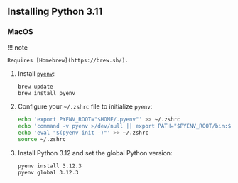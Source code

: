 ## Installing Python 3.11

### MacOS

!!! note

    Requires [Homebrew](https://brew.sh/).

1. Install [`pyenv`](https://github.com/pyenv/pyenv):

    ```bash
    brew update
    brew install pyenv
    ```

2. Configure your `~/.zshrc` file to initialize `pyenv`:

    ```bash
    echo 'export PYENV_ROOT="$HOME/.pyenv"' >> ~/.zshrc
    echo 'command -v pyenv >/dev/null || export PATH="$PYENV_ROOT/bin:$PATH"' >> ~/.zshrc
    echo 'eval "$(pyenv init -)"' >> ~/.zshrc
    source ~/.zshrc
    ```

3. Install Python 3.12 and set the global Python version:

    ```bash
    pyenv install 3.12.3
    pyenv global 3.12.3
    ```
